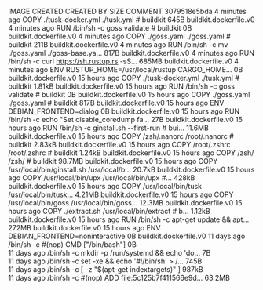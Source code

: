 IMAGE               CREATED             CREATED BY                                      SIZE                COMMENT
3079518e5bda        4 minutes ago       COPY ./tusk-docker.yml ./tusk.yml # buildkit    645B                buildkit.dockerfile.v0
<missing>           4 minutes ago       RUN /bin/sh -c goss validate # buildkit         0B                  buildkit.dockerfile.v0
<missing>           4 minutes ago       COPY ./goss.yaml ./goss.yaml # buildkit         211B                buildkit.dockerfile.v0
<missing>           4 minutes ago       RUN /bin/sh -c mv ./goss.yaml ./goss-base.ya…   817B                buildkit.dockerfile.v0
<missing>           4 minutes ago       RUN /bin/sh -c curl https://sh.rustup.rs -sS…   685MB               buildkit.dockerfile.v0
<missing>           4 minutes ago       ENV RUSTUP_HOME=/usr/local/rustup CARGO_HOME…   0B                  buildkit.dockerfile.v0
<missing>           15 hours ago        COPY ./tusk-docker.yml ./tusk.yml # buildkit    1.81kB              buildkit.dockerfile.v0
<missing>           15 hours ago        RUN /bin/sh -c goss validate # buildkit         0B                  buildkit.dockerfile.v0
<missing>           15 hours ago        COPY ./goss.yaml ./goss.yaml # buildkit         817B                buildkit.dockerfile.v0
<missing>           15 hours ago        ENV DEBIAN_FRONTEND=dialog                      0B                  buildkit.dockerfile.v0
<missing>           15 hours ago        RUN /bin/sh -c echo "Set disable_coredump fa…   27B                 buildkit.dockerfile.v0
<missing>           15 hours ago        RUN /bin/sh -c ginstall.sh --first-run # bui…   11.6MB              buildkit.dockerfile.v0
<missing>           15 hours ago        COPY /zsh/.nanorc /root/.nanorc # buildkit      2.83kB              buildkit.dockerfile.v0
<missing>           15 hours ago        COPY /root/.zshrc /root/.zshrc # buildkit       1.24kB              buildkit.dockerfile.v0
<missing>           15 hours ago        COPY /zsh/ /zsh/ # buildkit                     98.7MB              buildkit.dockerfile.v0
<missing>           15 hours ago        COPY /usr/local/bin/ginstall.sh /usr/local/b…   20.7kB              buildkit.dockerfile.v0
<missing>           15 hours ago        COPY /usr/local/bin/upx /usr/local/bin/upx #…   428kB               buildkit.dockerfile.v0
<missing>           15 hours ago        COPY /usr/local/bin/tusk /usr/local/bin/tusk…   4.21MB              buildkit.dockerfile.v0
<missing>           15 hours ago        COPY /usr/local/bin/goss /usr/local/bin/goss…   12.3MB              buildkit.dockerfile.v0
<missing>           15 hours ago        COPY ./extract.sh /usr/local/bin/extract # b…   1.12kB              buildkit.dockerfile.v0
<missing>           15 hours ago        RUN /bin/sh -c apt-get update         && apt…   272MB               buildkit.dockerfile.v0
<missing>           15 hours ago        ENV DEBIAN_FRONTEND=noninteractive              0B                  buildkit.dockerfile.v0
<missing>           11 days ago         /bin/sh -c #(nop)  CMD ["/bin/bash"]            0B                  
<missing>           11 days ago         /bin/sh -c mkdir -p /run/systemd && echo 'do…   7B                  
<missing>           11 days ago         /bin/sh -c set -xe   && echo '#!/bin/sh' > /…   745B                
<missing>           11 days ago         /bin/sh -c [ -z "$(apt-get indextargets)" ]     987kB               
<missing>           11 days ago         /bin/sh -c #(nop) ADD file:5c125b7f411566e9d…   63.2MB              
